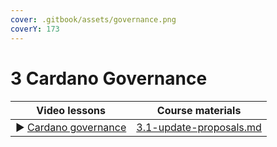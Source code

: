 ```yaml
---
cover: .gitbook/assets/governance.png
coverY: 173
---
```


# 3 Cardano Governance

####

<table><thead><tr><th>Video lessons</th><th data-type="content-ref">Course materials</th></tr></thead><tbody><tr><td>▶︎ <a href="https://youtu.be/HodK-ZKULHM">Cardano governance</a></td><td><a href="3-cardano-governance/3.1-update-proposals.md">3.1-update-proposals.md</a></td></tr></tbody></table>
